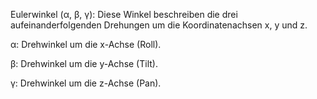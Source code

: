 Eulerwinkel (α, β, γ): Diese Winkel beschreiben die drei aufeinanderfolgenden Drehungen um die Koordinatenachsen x, y und z.

α: Drehwinkel um die x-Achse (Roll).

β: Drehwinkel um die y-Achse (Tilt).   

γ: Drehwinkel um die z-Achse (Pan).